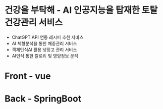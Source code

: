 # 건강을 부탁해 - AI 인공지능을 탑재한 토탈건강관리 서비스
- ChatGPT API 연동 레시피 추천 서비스
- AI 체형분석을 통한 체중관리 서비스
- 객체인식AI 활용 냉장고 관리 서비스
- AI인식 통한 칼로리 및 영양정보 분석

# Front - vue
# Back - SpringBoot
